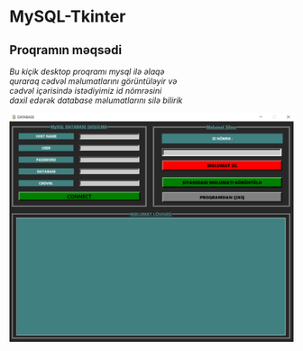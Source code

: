 # MySQL-Tkinter

## Proqramın məqsədi


*Bu kiçik desktop proqramı mysql ilə əlaqə <br/>
quraraq cədvəl məlumatlarını görüntüləyir və <br/>
cədvəl içərisində istədiyimiz id nömrəsini <br/>
daxil edərək database məlumatlarını silə bilirik*


![Program sekili](https://github.com/Ruslan281/MySQL-Tkinter/blob/master/mysql.PNG)
